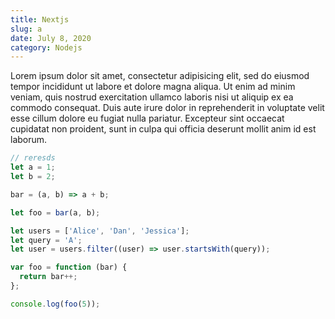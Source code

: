 ```yaml
---
title: Nextjs
slug: a
date: July 8, 2020
category: Nodejs
---
```


Lorem ipsum dolor sit amet, consectetur adipisicing elit, sed do eiusmod tempor incididunt ut labore et dolore magna aliqua. Ut enim ad minim veniam, quis nostrud exercitation ullamco laboris nisi ut aliquip ex ea commodo consequat. Duis aute irure dolor in reprehenderit in voluptate velit esse cillum dolore eu fugiat nulla pariatur. Excepteur sint occaecat cupidatat non proident, sunt in culpa qui officia deserunt mollit anim id est laborum.

```js
// reresds
let a = 1;
let b = 2;

bar = (a, b) => a + b;

let foo = bar(a, b);
```

```js
let users = ['Alice', 'Dan', 'Jessica'];
let query = 'A';
let user = users.filter((user) => user.startsWith(query));
```

```js
var foo = function (bar) {
  return bar++;
};

console.log(foo(5));
```
